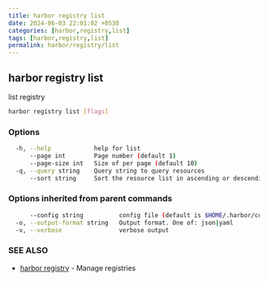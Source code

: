 ```yaml
---
title: harbor registry list
date: 2024-06-03 22:01:02 +0530
categories: [harbor,registry,list]
tags: [harbor,registry,list]
permalink: harbor/registry/list
---
```

## harbor registry list

list registry

```bash
harbor registry list [flags]
```

### Options

```bash
  -h, --help            help for list
      --page int        Page number (default 1)
      --page-size int   Size of per page (default 10)
  -q, --query string    Query string to query resources
      --sort string     Sort the resource list in ascending or descending order
```

### Options inherited from parent commands

```bash
      --config string          config file (default is $HOME/.harbor/config.yaml) (default "/home/user/.harbor/config.yaml")
  -o, --output-format string   Output format. One of: json|yaml
  -v, --verbose                verbose output
```

### SEE ALSO

* [harbor registry]()	 - Manage registries

